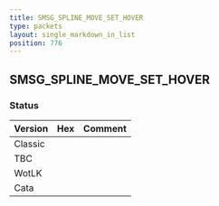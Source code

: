 ```yaml
---
title: SMSG_SPLINE_MOVE_SET_HOVER
type: packets
layout: single_markdown_in_list
position: 776
---
```


## SMSG_SPLINE_MOVE_SET_HOVER

### Status

Version | Hex | Comment
---------- | ---------- | ---------- 
Classic |  |  
TBC |  |  
WotLK |  |  
Cata |  |  
